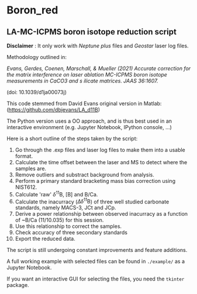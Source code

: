 # Boron_red
## LA-MC-ICPMS boron isotope reduction script

**Disclaimer** : It only work with *Neptune plus* files and *Geostar* laser log files.

Methodology outlined in:

*Evans, Gerdes, Coenen, Marschall, & Mueller (2021) Accurate correction for the matrix 
interference on laser ablation MC-ICPMS boron isotope measurements in CaCO3 and s
ilicate matrices. JAAS 36:1607.*

(doi: 10.1039/d1ja00073j)

This code stemmed from David Evans original version in Matlab: (https://github.com/dbjevans/LA_d11B)

The Python version uses a OO approach, and is thus best used in an interactive environment (e.g. Jupyter Notebook, IPython console, ...)

Here is a short outline of the steps taken by the script:

1. Go through the .exp files and laser log files to make them into a usable format.
2. Calculate the time offset between the laser and MS to detect where the samples are.
3. Remove outliers and substract background from analysis.
4. Perform a primary standard bracketing mass bias correction using NIST612.
5. Calculate 'raw' $\delta ^{11}\mathrm{B}$, [B] and B/Ca.
6. Calculate the inacurracy ($\Delta \delta ^{11} \mathrm{B}$) of three well studied carbonate standards, namely MACS-3, JCt and JCp. 
7. Derive a power relationship between observed inacurracy as a function of ~B/Ca (11/10.035) for this session.
8. Use this relationship to correct the samples.
9. Check accuracy of three secondary standards
10. Export the reduced data.

The script is still undergoing constant improvements and feature additions.

A full working example with selected files can be found in `./example/` as a Jupyter Notebook.

If you want an interactive GUI for selecting the files, you need the `tkinter` package.